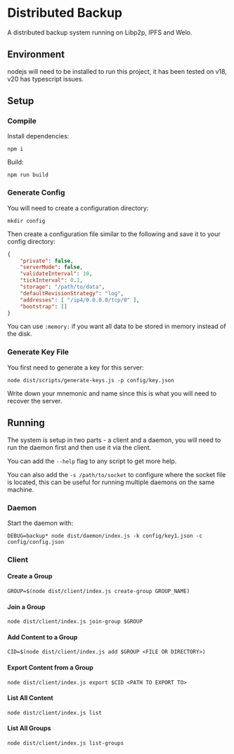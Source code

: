 # Distributed Backup

A distributed backup system running on Libp2p, IPFS and Welo.

## Environment

nodejs will need to be installed to run this project, it has been tested on v18, v20 has typescript issues.

## Setup

### Compile

Install dependencies:
```
npm i
```

Build:
```
npm run build
```

### Generate Config

You will need to create a configuration directory:
```
mkdir config
```

Then create a configuration file similar to the following and save it to your config directory:
```json
{
	"private": false,
	"serverMode": false,
	"validateInterval": 10,
	"tickInterval": 0.1,
	"storage": "/path/to/data",
	"defaultRevisionStrategy": "log",
	"addresses": [ "/ip4/0.0.0.0/tcp/0" ],
	"bootstrap": []
}
```

You can use `:memory:` if you want all data to be stored in memory instead of the disk.

### Generate Key File

You first need to generate a key for this server:
```
node dist/scripts/generate-keys.js -p config/key.json
```

Write down your mnemonic and name since this is what you will need to recover the server.

## Running

The system is setup in two parts - a client and a daemon, you will need to run the daemon first and then use it via the client.

You can add the `--help` flag to any script to get more help.

You can also add the `-s /path/to/socket` to configure where the socket file is located, this can be useful for running multiple daemons on the same machine.

### Daemon
Start the daemon with:

```
DEBUG=backup* node dist/daemon/index.js -k config/key1.json -c config/config.json
```

### Client

#### Create a Group

```
GROUP=$(node dist/client/index.js create-group GROUP_NAME)
```

#### Join a Group

```
node dist/client/index.js join-group $GROUP
```

#### Add Content to a Group

```
CID=$(node dist/client/index.js add $GROUP <FILE OR DIRECTORY>)
```

#### Export Content from a Group

```
node dist/client/index.js export $CID <PATH TO EXPORT TO>
```

#### List All Content

```
node dist/client/index.js list
```

#### List All Groups

```
node dist/client/index.js list-groups
```
